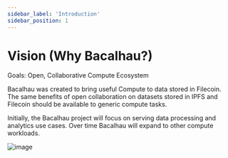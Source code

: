```yaml
---
sidebar_label: 'Introduction'
sidebar_position: 1
---
```


# Vision (Why Bacalhau?)

Goals: Open, Collaborative Compute Ecosystem

Bacalhau was created to bring useful Compute to data stored in Filecoin. The same benefits of open collaboration on datasets stored in IPFS and Filecoin should be available to generic compute tasks.

Initially, the Bacalhau project will focus on serving data processing and analytics use cases. Over time Bacalhau will expand to other compute workloads.

![image](../../static/img/architecture/bacalhau-high-level-view.png)
